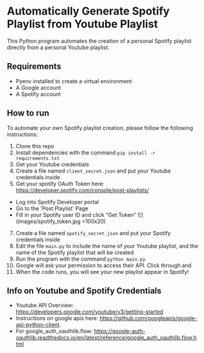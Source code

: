 # Automatically Generate Spotify Playlist from Youtube Playlist
This Python program automates the creation of a personal Spotify playlist directly from a personal Youtube playlist.   

## Requirements
- Pyenv installed to create a virtual environment
- A Google account
- A Spotify account


## How to run
To automate your own Spotify playlist creation, please follow the following instructions:

1. Clone this repo
2. Install dependencies with the command `pip install -r requirements.txt`
3. Get your Youtube credentials 
4. Create a file named `client_secret.json` and put your Youtube credentials inside
5. Get your spotify OAuth Token here: https://developer.spotify.com/console/post-playlists/  
  - Log into Spotify Developer portal
  - Go to the 'Post Playlist' Page
  - Fill in your Spotify user ID and click "Get Token"
    ![](images/spotify_token.jpg =100x20)
7. Create a file named `spotify_secret.json` and put your Spotify credentials inside
8. Edit the file `main.py` to include the name of your Youtube playlist, and the name of the Spotify playlist that will be created
9. Run the program with the command `python main.py`
10. Google will ask your permission to access their API. Click through and 
11. When the code runs, you will see your new playlist appear in Spotify!


## Info on Youtube and Spotify Credentials
* Youtube API Overview: https://developers.google.com/youtube/v3/getting-started
* Instructions on google apis here: https://github.com/googleapis/google-api-python-client.  
* For google_auth_oauthlib.flow: https://google-auth-oauthlib.readthedocs.io/en/latest/reference/google_auth_oauthlib.flow.html


